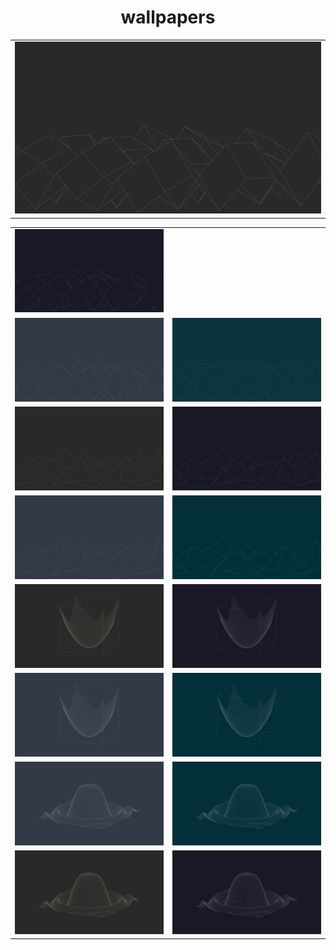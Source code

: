 <center><h1>wallpapers</h1>

<table>
    <tr>
        <td width="50%"><img src="./wallpapers/gruvbox/sinxcosy-4k-gruvbox.png"></td>
        <table>
            <tr>
                <td width="25%"><img src="./wallpapers/catppuccin/sinxcosy-4k-catppuccin.png"></td>
            </tr>
            <tr>
                <td width="25%"><img src="./wallpapers/nord/sinxcosy-4k-nord.png"></td>
                <td width="25%"><img src="./wallpapers/solarized/sinxcosy-4k-solarized.png"></td>
            </tr>
    </tr>
    <tr>
        <td width="50%"><img src="./wallpapers/gruvbox/esinxcosy-4k-gruvbox.png"></td>
        <td width="50%"><img src="./wallpapers/catppuccin/esinxcosy-4k-catppuccin.png"></td>
    </tr>
    <tr>
        <td width="50%"><img src="./wallpapers/nord/esinxcosy-4k-nord.png"></td>
        <td width="50%"><img src="./wallpapers/solarized/esinxcosy-4k-solarized.png"></td>
    </tr>
    <tr>
        <td width="50%"><img src="./wallpapers/gruvbox/x2y2-4k-gruvbox.png"></td>
        <td width="50%"><img src="./wallpapers/catppuccin/x2y2-4k-catppuccin.png"></td>
    </tr>
    <tr>
        <td width="50%"><img src="./wallpapers/nord/x2y2-4k-nord.png"></td>
        <td width="50%"><img src="./wallpapers/solarized/x2y2-4k-solarized.png"></td>
    </tr>
    <tr>
        <td width="50%"><img src="./wallpapers/nord/sinx2y2-4k-nord.png"></td>
        <td width="50%"><img src="./wallpapers/solarized/sinx2y2-4k-solarized.png"></td>
    </tr>
    <tr>
        <td width="50%"><img src="./wallpapers/gruvbox/sinx2y2-4k-gruvbox.png"></td>
        <td width="50%"><img src="./wallpapers/catppuccin/sinx2y2-4k-catppuccin.png"></td>
    </tr>
</table>
